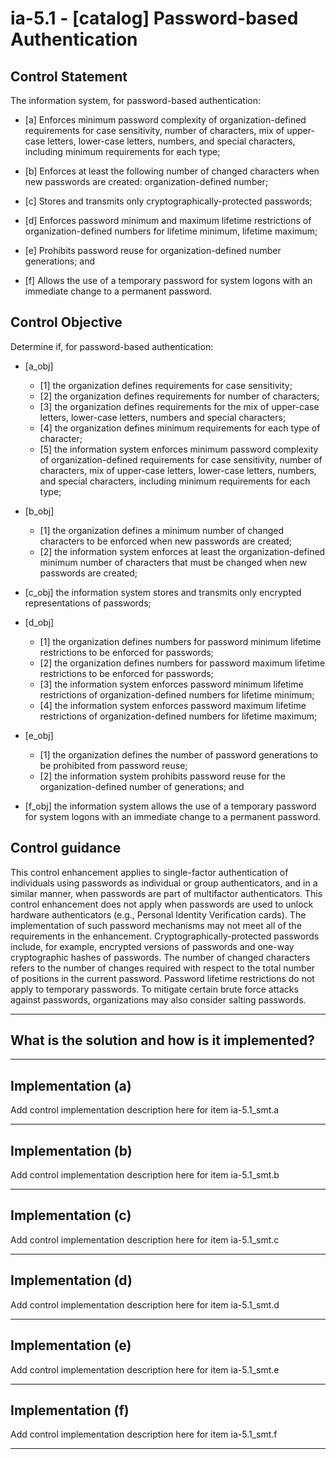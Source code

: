 # ia-5.1 - \[catalog\] Password-based Authentication

## Control Statement

The information system, for password-based authentication:

- \[a\] Enforces minimum password complexity of organization-defined requirements for case sensitivity, number of characters, mix of upper-case letters, lower-case letters, numbers, and special characters, including minimum requirements for each type;

- \[b\] Enforces at least the following number of changed characters when new passwords are created: organization-defined number;

- \[c\] Stores and transmits only cryptographically-protected passwords;

- \[d\] Enforces password minimum and maximum lifetime restrictions of organization-defined numbers for lifetime minimum, lifetime maximum;

- \[e\] Prohibits password reuse for organization-defined number generations; and

- \[f\] Allows the use of a temporary password for system logons with an immediate change to a permanent password.

## Control Objective

Determine if, for password-based authentication:

- \[a_obj\]

  - \[1\] the organization defines requirements for case sensitivity;
  - \[2\] the organization defines requirements for number of characters;
  - \[3\] the organization defines requirements for the mix of upper-case letters, lower-case letters, numbers and special characters;
  - \[4\] the organization defines minimum requirements for each type of character;
  - \[5\] the information system enforces minimum password complexity of organization-defined requirements for case sensitivity, number of characters, mix of upper-case letters, lower-case letters, numbers, and special characters, including minimum requirements for each type;

- \[b_obj\]

  - \[1\] the organization defines a minimum number of changed characters to be enforced when new passwords are created;
  - \[2\] the information system enforces at least the organization-defined minimum number of characters that must be changed when new passwords are created;

- \[c_obj\] the information system stores and transmits only encrypted representations of passwords;

- \[d_obj\]

  - \[1\] the organization defines numbers for password minimum lifetime restrictions to be enforced for passwords;
  - \[2\] the organization defines numbers for password maximum lifetime restrictions to be enforced for passwords;
  - \[3\] the information system enforces password minimum lifetime restrictions of organization-defined numbers for lifetime minimum;
  - \[4\] the information system enforces password maximum lifetime restrictions of organization-defined numbers for lifetime maximum;

- \[e_obj\]

  - \[1\] the organization defines the number of password generations to be prohibited from password reuse;
  - \[2\] the information system prohibits password reuse for the organization-defined number of generations; and

- \[f_obj\] the information system allows the use of a temporary password for system logons with an immediate change to a permanent password.

## Control guidance

This control enhancement applies to single-factor authentication of individuals using passwords as individual or group authenticators, and in a similar manner, when passwords are part of multifactor authenticators. This control enhancement does not apply when passwords are used to unlock hardware authenticators (e.g., Personal Identity Verification cards). The implementation of such password mechanisms may not meet all of the requirements in the enhancement. Cryptographically-protected passwords include, for example, encrypted versions of passwords and one-way cryptographic hashes of passwords. The number of changed characters refers to the number of changes required with respect to the total number of positions in the current password. Password lifetime restrictions do not apply to temporary passwords. To mitigate certain brute force attacks against passwords, organizations may also consider salting passwords.

______________________________________________________________________

## What is the solution and how is it implemented?

<!-- Please leave this section blank and enter implementation details in the parts below. -->

______________________________________________________________________

## Implementation (a)

Add control implementation description here for item ia-5.1_smt.a

______________________________________________________________________

## Implementation (b)

Add control implementation description here for item ia-5.1_smt.b

______________________________________________________________________

## Implementation (c)

Add control implementation description here for item ia-5.1_smt.c

______________________________________________________________________

## Implementation (d)

Add control implementation description here for item ia-5.1_smt.d

______________________________________________________________________

## Implementation (e)

Add control implementation description here for item ia-5.1_smt.e

______________________________________________________________________

## Implementation (f)

Add control implementation description here for item ia-5.1_smt.f

______________________________________________________________________
